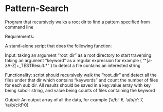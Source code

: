# Pattern-Search
Program that recursively walks a root dir to find a pattern specified from command line

Requirements:

A stand-alone script that does the following function:

Input: 
taking an argument “root_dir” as a root directory to start traversing 
taking an argument “keyword” as a regular expression for example ( “^[a-zA-Z]+_TESTResult.*” ) to detect a file contains an interested string

Functionality:
script should recursively walk the “root_dir” and detect all the files under that dir which contains “keywords” and count the number of files for each sub dir. All results should be saved in a key:value array with key being subdir string, and value being counts of files containing the keyword 

Output:
An output array of all the data, for example {’a/b’: 6, ’a/b/c’: 7, ‘/a/b/c/d’:0}

